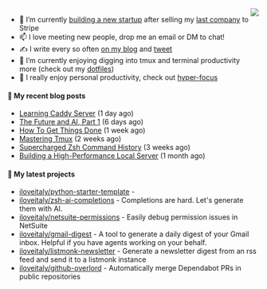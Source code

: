 <img align="right" src="https://github-readme-stats.vercel.app/api?username=iloveitaly&show_icons=true&text_color=718096&hide_title=true"/>

- 🔭 I’m currently [building a new startup](https://mikebian.co/bye-stripe-on-to-the-next-adventure/) after selling my [last company](https://suitesync.io) to Stripe
- 📫 I love meeting new people, drop me an email or DM to chat!
- ✍️ I write every so often [on my blog](http://mikebian.co/) and [tweet](https://twitter.com/mike_bianco)
- 🌱 I’m currently enjoying digging into tmux and terminal productivity more (check out my [dotfiles](https://github.com/iloveitaly/dotfiles))
- 💬 I really enjoy personal productivity, check out [hyper-focus](https://github.com/iloveitaly/hyper-focus)

#### 📜 My recent blog posts


- [Learning Caddy Server](https://mikebian.co/learning-caddy-server/) (1 day ago)
- [The Future and AI, Part 1](https://mikebian.co/the-future-and-ai-part-1/) (6 days ago)
- [How To Get Things Done](https://mikebian.co/how-to-get-things-done/) (1 week ago)
- [Mastering Tmux](https://mikebian.co/mastering-tmux/) (2 weeks ago)
- [Supercharged Zsh Command History](https://mikebian.co/supercharged-zsh-command-history/) (3 weeks ago)
- [Building a High-Performance Local Server](https://mikebian.co/building-a-high-performance-local-server/) (1 month ago)

#### 🌱 My latest projects


- [iloveitaly/python-starter-template](https://github.com/iloveitaly/python-starter-template) - 
- [iloveitaly/zsh-ai-completions](https://github.com/iloveitaly/zsh-ai-completions) - Completions are hard. Let&#39;s generate them with AI.
- [iloveitaly/netsuite-permissions](https://github.com/iloveitaly/netsuite-permissions) - Easily debug permission issues in NetSuite
- [iloveitaly/gmail-digest](https://github.com/iloveitaly/gmail-digest) - A tool to generate a daily digest of your Gmail inbox. Helpful if you have agents working on your behalf.
- [iloveitaly/listmonk-newsletter](https://github.com/iloveitaly/listmonk-newsletter) - Generate a newsletter digest from an rss feed and send it to a listmonk instance
- [iloveitaly/github-overlord](https://github.com/iloveitaly/github-overlord) - Automatically merge Dependabot PRs in public repositories


